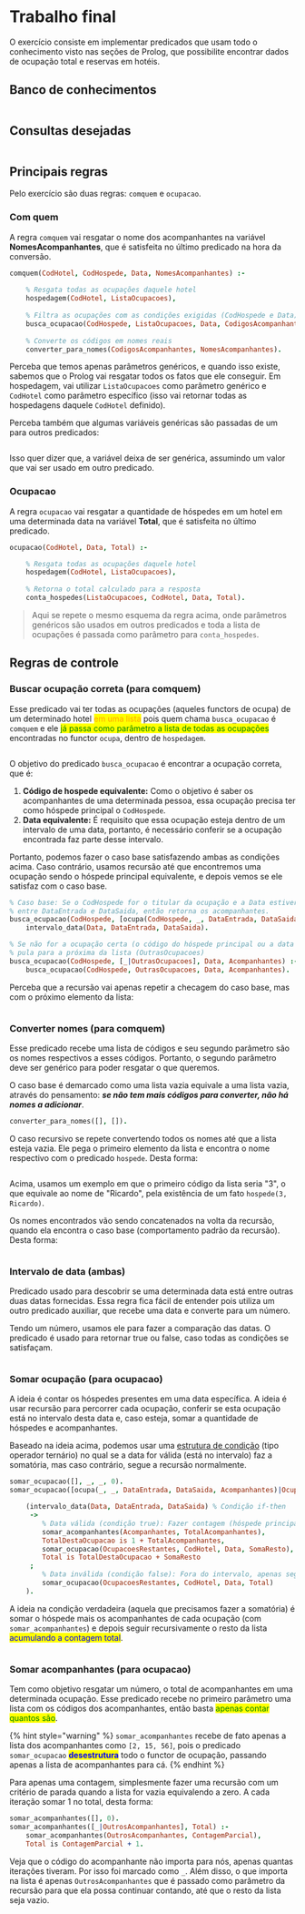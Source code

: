 # Trabalho final

O exercício consiste em implementar predicados que usam todo o conhecimento visto nas seções de Prolog, que possibilite encontrar dados de ocupação total e reservas em hotéis.

## Banco de conhecimentos

<figure><img src="../../../../.gitbook/assets/image.png" alt=""><figcaption></figcaption></figure>

## Consultas desejadas

<figure><img src="../../../../.gitbook/assets/image (1).png" alt=""><figcaption></figcaption></figure>

## Principais regras

Pelo exercício são duas regras: `comquem` e `ocupacao`.

### Com quem

A regra `comquem` vai resgatar o nome dos acompanhantes na variável **NomesAcompanhantes**, que é satisfeita no último predicado na hora da conversão.

```prolog
comquem(CodHotel, CodHospede, Data, NomesAcompanhantes) :-
    
    % Resgata todas as ocupações daquele hotel
    hospedagem(CodHotel, ListaOcupacoes),
    
    % Filtra as ocupações com as condições exigidas (CodHospede e Data)
    busca_ocupacao(CodHospede, ListaOcupacoes, Data, CodigosAcompanhantes),
    
    % Converte os códigos em nomes reais
    converter_para_nomes(CodigosAcompanhantes, NomesAcompanhantes).
```

Perceba que temos apenas parâmetros genéricos, e quando isso existe, sabemos que o Prolog vai resgatar todos os fatos que ele conseguir. Em hospedagem, vai utilizar `ListaOcupacoes` como parâmetro genérico e `CodHotel` como parâmetro específico (isso vai retornar todas as hospedagens daquele `CodHotel` definido).

Perceba também que algumas variáveis genéricas são passadas de um para outros predicados:

<figure><img src="../../../../.gitbook/assets/fluxo de predicados.png" alt=""><figcaption></figcaption></figure>

Isso quer dizer que, a variável deixa de ser genérica, assumindo um valor que vai ser usado em outro predicado.

### Ocupacao

A regra `ocupacao` vai resgatar a quantidade de hóspedes em um hotel em uma determinada data na variável **Total**, que é satisfeita no último predicado.

```prolog
ocupacao(CodHotel, Data, Total) :-

    % Resgata todas as ocupações daquele hotel
    hospedagem(CodHotel, ListaOcupacoes),
    
    % Retorna o total calculado para a resposta
    conta_hospedes(ListaOcupacoes, CodHotel, Data, Total).
```

> Aqui se repete o mesmo esquema da regra acima, onde parâmetros genéricos são usados em outros predicados e toda a lista de ocupações é passada como parâmetro para `conta_hospedes`.

## Regras de controle

### Buscar ocupação correta (para comquem)

Esse predicado vai ter todas as ocupações (aqueles functors de ocupa) de um determinado hotel <mark style="color:orange;">em uma lista</mark> pois quem chama `busca_ocupacao` é `comquem` e ele <mark style="color:green;">já passa como parâmetro a lista de todas as ocupações</mark> encontradas no functor `ocupa`, dentro de `hospedagem`.

<figure><img src="../../../../.gitbook/assets/predicado com toda a lista.png" alt=""><figcaption></figcaption></figure>

O objetivo do predicado `busca_ocupacao` é encontrar a ocupação correta, que é:

1. **Código de hospede equivalente:** Como o objetivo é saber os acompanhantes de uma determinada pessoa, essa ocupação precisa ter como hóspede principal o `CodHospede`.
2. **Data equivalente:** É requisito que essa ocupação esteja dentro de um intervalo de uma data, portanto, é necessário conferir se a ocupação encontrada faz parte desse intervalo.

Portanto, podemos fazer o caso base satisfazendo ambas as condições acima. Caso contrário, usamos recursão até que encontremos uma ocupação sendo o hóspede principal equivalente, e depois vemos se ele satisfaz com o caso base.

```prolog
% Caso base: Se o CodHospede for o titular da ocupação e a Data estiver no intervalo
% entre DataEntrada e DataSaida, então retorna os acompanhantes.
busca_ocupacao(CodHospede, [ocupa(CodHospede, _, DataEntrada, DataSaida, Acompanhantes)|_], Data, Acompanhantes) :-
    intervalo_data(Data, DataEntrada, DataSaida).

% Se não for a ocupação certa (o código do hóspede principal ou a data não bate),
% pula para a próxima da lista (OutrasOcupacoes)
busca_ocupacao(CodHospede, [_|OutrasOcupacoes], Data, Acompanhantes) :-
    busca_ocupacao(CodHospede, OutrasOcupacoes, Data, Acompanhantes).
```

Perceba que a recursão vai apenas repetir a checagem do caso base, mas com o próximo elemento da lista:

<figure><img src="../../../../.gitbook/assets/recursão que leva ao caso base.png" alt=""><figcaption></figcaption></figure>

### Converter nomes (para comquem)

Esse predicado recebe uma lista de códigos e seu segundo parâmetro são os nomes respectivos a esses códigos. Portanto, o segundo parâmetro deve ser genérico para poder resgatar o que queremos.

O caso base é demarcado como uma lista vazia equivale a uma lista vazia, através do pensamento: _**se não tem mais códigos para converter, não há nomes a adicionar**_.

```prolog
converter_para_nomes([], []).
```

O caso recursivo se repete convertendo todos os nomes até que a lista esteja vazia. Ele pega o primeiro elemento da lista e encontra o nome respectivo com o predicado `hospede`. Desta forma:

<figure><img src="../../../../.gitbook/assets/conseguir um nome com predicado hospede.png" alt=""><figcaption></figcaption></figure>

Acima, usamos um exemplo em que o primeiro código da lista seria "3", o que equivale ao nome de "Ricardo", pela existência de um fato `hospede(3, Ricardo)`.

Os nomes encontrados vão sendo concatenados na volta da recursão, quando ela encontra o caso base (comportamento padrão da recursão). Desta forma:

<figure><img src="../../../../.gitbook/assets/conversao para nomes prolog.png" alt=""><figcaption></figcaption></figure>

### Intervalo de data (ambas)

Predicado usado para descobrir se uma determinada data está entre outras duas datas fornecidas. Essa regra fica fácil de entender pois utiliza um outro predicado auxiliar, que recebe uma data e converte para um número.

Tendo um número, usamos ele para fazer a comparação das datas. O predicado é usado para retornar true ou false, caso todas as condições se satisfaçam.

<figure><img src="../../../../.gitbook/assets/data está no intervalo prolog.png" alt=""><figcaption></figcaption></figure>

### Somar ocupação (para ocupacao)

A ideia é contar os hóspedes presentes em uma data específica. A ideia é usar recursão para percorrer cada ocupação, conferir se esta ocupação está no intervalo desta data e, caso esteja, somar a quantidade de hóspedes e acompanhantes.

Baseado na ideia acima, podemos usar uma [estrutura de condição](../regras-avancadas/if-then.md) (tipo operador ternário) no qual se a data for válida (está no intervalo) faz a somatória, mas caso contrário, segue a recursão normalmente.&#x20;

```prolog
somar_ocupacao([], _, _, 0).
somar_ocupacao([ocupa(_, _, DataEntrada, DataSaida, Acompanhantes)|OcupacoesRestantes], CodHotel, Data, Total) :-

    (intervalo_data(Data, DataEntrada, DataSaida) % Condição if-then
     ->
    	% Data válida (condição true): Fazer contagem (hóspede principal é apenas +1)
        somar_acompanhantes(Acompanhantes, TotalAcompanhantes),
        TotalDestaOcupacao is 1 + TotalAcompanhantes,
        somar_ocupacao(OcupacoesRestantes, CodHotel, Data, SomaResto),
        Total is TotalDestaOcupacao + SomaResto
     ;
    	% Data inválida (condição false): Fora do intervalo, apenas seguir recursão
        somar_ocupacao(OcupacoesRestantes, CodHotel, Data, Total)
    ).
```

A ideia na condição verdadeira (aquela que precisamos fazer a somatória) é somar o hóspede mais os acompanhantes de cada ocupação (com `somar_acompanhantes`) e depois seguir recursivamente o resto da lista <mark style="color:blue;">acumulando a contagem total</mark>.

<figure><img src="../../../../.gitbook/assets/prolog somar com dois predicados.png" alt=""><figcaption></figcaption></figure>

### Somar acompanhantes (para ocupacao)

Tem como objetivo resgatar um número, o total de acompanhantes em uma determinada ocupação. Esse predicado recebe no primeiro parâmetro uma lista com os códigos dos acompanhantes, então basta <mark style="color:green;">apenas contar quantos são</mark>.

{% hint style="warning" %}
`somar_acompanhantes` recebe de fato apenas a lista dos acompanhantes como `[2, 15, 56]`, pois o predicado `somar_ocupacao` <mark style="color:blue;">**desestrutura**</mark> todo o functor de ocupação, passando apenas a lista de acompanhantes para cá.
{% endhint %}

Para apenas uma contagem, simplesmente fazer uma recursão com um critério de parada quando a lista for vazia equivalendo a zero. A cada iteração somar 1 no total, desta forma:

```prolog
somar_acompanhantes([], 0).
somar_acompanhantes([_|OutrosAcompanhantes], Total) :-
    somar_acompanhantes(OutrosAcompanhantes, ContagemParcial),
    Total is ContagemParcial + 1.
```

Veja que o código do acompanhante não importa para nós, apenas quantas iterações tiveram. Por isso foi marcado como `_`. Além disso, o que importa na lista é apenas `OutrosAcompanhantes` que é passado como parâmetro da recursão para que ela possa continuar contando, até que o resto da lista seja vazio.
